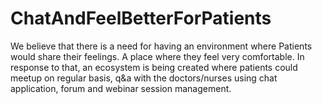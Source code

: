 # ChatAndFeelBetterForPatients
We believe that there is a need for having an environment where Patients would share their feelings. A place where they feel very comfortable. In response to that, an ecosystem is being created where patients could meetup on regular basis, q&amp;a with the doctors/nurses using chat application, forum and webinar session management.
